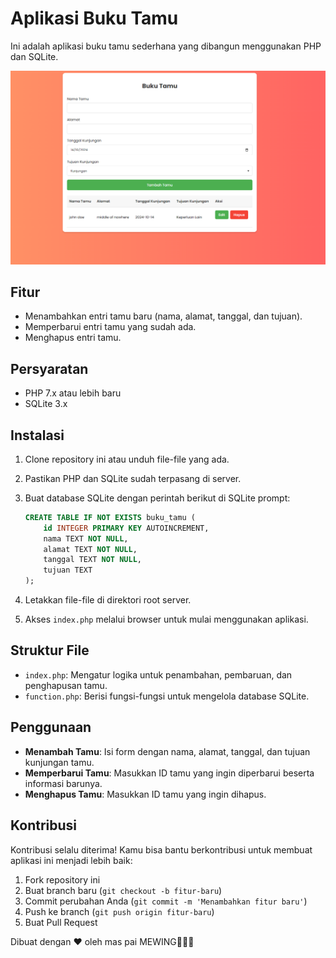 # Aplikasi Buku Tamu

Ini adalah aplikasi buku tamu sederhana yang dibangun menggunakan PHP dan SQLite.

<img src="ss.png">

## Fitur

- Menambahkan entri tamu baru (nama, alamat, tanggal, dan tujuan).
- Memperbarui entri tamu yang sudah ada.
- Menghapus entri tamu.

## Persyaratan

- PHP 7.x atau lebih baru
- SQLite 3.x

## Instalasi

1. Clone repository ini atau unduh file-file yang ada.
2. Pastikan PHP dan SQLite sudah terpasang di server.
3. Buat database SQLite dengan perintah berikut di SQLite prompt:

    ```sql
    CREATE TABLE IF NOT EXISTS buku_tamu (
        id INTEGER PRIMARY KEY AUTOINCREMENT,
        nama TEXT NOT NULL,
        alamat TEXT NOT NULL,
        tanggal TEXT NOT NULL,
        tujuan TEXT
    );
    ```

4. Letakkan file-file di direktori root server.
5. Akses `index.php` melalui browser untuk mulai menggunakan aplikasi.

## Struktur File

- `index.php`: Mengatur logika untuk penambahan, pembaruan, dan penghapusan tamu.
- `function.php`: Berisi fungsi-fungsi untuk mengelola database SQLite.

## Penggunaan

- **Menambah Tamu**: Isi form dengan nama, alamat, tanggal, dan tujuan kunjungan tamu.
- **Memperbarui Tamu**: Masukkan ID tamu yang ingin diperbarui beserta informasi barunya.
- **Menghapus Tamu**: Masukkan ID tamu yang ingin dihapus.

## Kontribusi

Kontribusi selalu diterima! Kamu bisa bantu berkontribusi untuk membuat aplikasi ini menjadi lebih baik:

1. Fork repository ini
2. Buat branch baru (`git checkout -b fitur-baru`)
3. Commit perubahan Anda (`git commit -m 'Menambahkan fitur baru'`)
4. Push ke branch (`git push origin fitur-baru`)
5. Buat Pull Request


Dibuat dengan ❤️ oleh mas pai MEWING🤫🧏‍♂️
